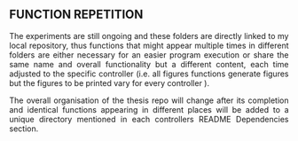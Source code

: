 ## FUNCTION REPETITION
<p align=justify> The experiments are still ongoing and these folders are directly linked to my local repository, thus functions that might appear multiple times in different folders are either necessary for an easier program execution or share the same name and overall functionality but a different content, each time adjusted to the specific controller (i.e. all figures functions generate figures but the figures to be printed vary for every controller ).  <br> </p>
<p align=justify> The overall organisation of the thesis repo will change after its completion and identical functions appearing in different places will be added to a unique directory mentioned in each controllers README Dependencies section.  <br> </p>
